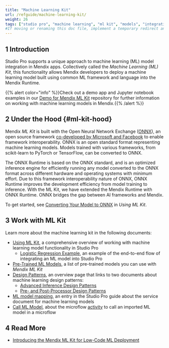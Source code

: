 ```yaml
---
title: "Machine Learning Kit"
url: /refguide/machine-learning-kit/
weight: 26
tags: ["studio pro", "machine learning", "ml kit", "models", "integration"]
#If moving or renaming this doc file, implement a temporary redirect and let the respective team know they should update the URL in the product. See Mapping to Products for more details.
---
```


## 1 Introduction

Studio Pro supports a unique approach to machine learning (ML) model integration in Mendix apps. Collectively called the *Machine Learning (ML) Kit*, this functionality allows Mendix developers to deploy a machine learning model built using common ML framework and language into the Mendix Runtime.

{{% alert color="info" %}}Check out a demo app and Jupyter notebook examples in our [Demo for Mendix ML Kit](https://github.com/mendix/mlkit-example-app) repository for further information on working with machine learning models in Mendix.{{% /alert %}}

## 2 Under the Hood {#ml-kit-hood}

Mendix *ML Kit* is built with the Open Neural Network Exchange ([ONNX](https://onnx.ai/)), an open source framework [co-developed by Microsoft and Facebook](https://azure.microsoft.com/en-us/blog/microsoft-and-facebook-create-open-ecosystem-for-ai-model-interoperability/) to enable framework interoperability. ONNX is an open standard format representing machine learning models. Models trained with various frameworks, from scikit-learn to PyTorch or TensorFlow, can be converted to ONNX.

The ONNX Runtime is based on the ONNX standard, and is an optimized inference engine for efficiently running any model converted to the ONNX format across different hardware and operating systems with minimum effort. Due to this framework interoperability nature of ONNX, ONNX Runtime improves the development efficiency from model training to inference. With the ML Kit, we have extended the Mendix Runtime with ONNX Runtime. ONNX bridges the gap between AI frameworks and Mendix.

To get started, see [Converting Your Model to ONNX](/refguide/machine-learning-kit/using-ml-kit/#convert-ml-model) in *Using ML Kit*.

## 3 Work with ML Kit

Learn more about the machine learning kit in the following documents:

* [Using ML Kit](/refguide/machine-learning-kit/using-ml-kit/), a comprehensive overview of working with machine learning model functionality in Studio Pro
    * [Logistic Regression Example](/refguide/machine-learning-kit/using-ml-kit/logistic-regression/), an example of the end-to-end flow of integrating an ML model into Studio Pro
* [Pre-Trained ML Models](/refguide/machine-learning-kit/pretrained-ml-models/), a list of pre-trained models you can use with *Mendix ML Kit*
* [Design Patterns](/refguide/machine-learning-kit/design-patterns/), an overview page that links to two documents about machine learning design patterns:
    * [Advanced Inference Design Patterns](/refguide/machine-learning-kit/design-patterns/advanced-inference/)
    * [Pre- and Post-Processor Design Patterns](/refguide/machine-learning-kit/design-patterns/pre-post-processor-patterns/)
* [ML model mapping](/refguide/ml-model-mapping/), an entry in the Studio Pro guide about the service document for machine learning models
* [Call ML Model](/refguide/call-ml-model/), about the microflow [activity](/refguide/activities/) to call an imported ML model in a microflow

## 4 Read More

* [Introducing the Mendix ML Kit for Low-Code ML Deployment](https://www.mendix.com/blog/introducing-the-mendix-ml-kit-for-low-code-deployment/)
